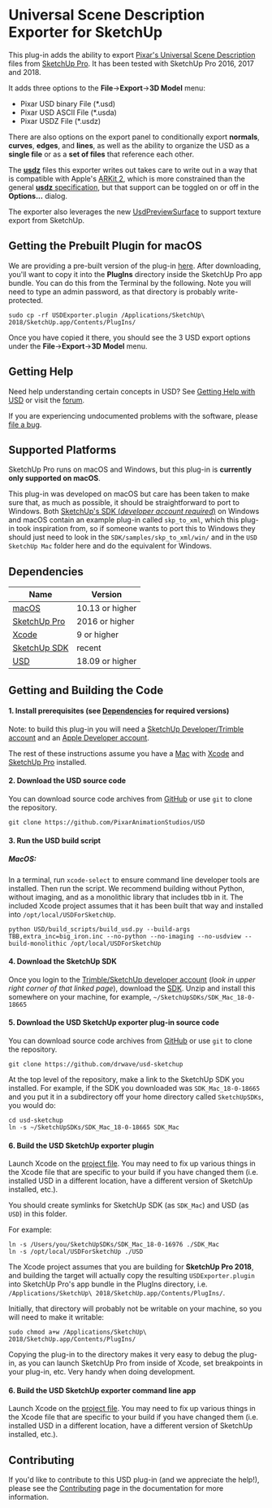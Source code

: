 Universal Scene Description Exporter for SketchUp
=================================================

This plug-in adds the ability to export [Pixar's Universal Scene Description](http://openusd.org/docs/index.html) files from [SketchUp Pro](https://www.sketchup.com). It has been tested with SketchUp Pro 2016, 2017 and 2018.

It adds three options to the **File**->**Export**->**3D Model** menu:

- Pixar USD binary File (*.usd)
- Pixar USD ASCII File (*.usda)
- Pixar USDZ  File (*.usdz)

There are also options on the export panel to conditionally export **normals**, **curves**, **edges**, and **lines**, as well as the ability to organize the USD as a **single file** or as a **set of files** that reference each other.

The [**usdz**](https://graphics.pixar.com/usd/docs/Usdz-File-Format-Specification.html) files this exporter writes out takes care to write out in a way that is compatible with Apple's [ARKit 2](https://developer.apple.com/arkit/), which is more constrained than the general  [**usdz** specification](https://graphics.pixar.com/usd/docs/Usdz-File-Format-Specification.html), but that support can be toggled on or off in the **Options...** dialog.

The exporter also leverages the new [UsdPreviewSurface](https://graphics.pixar.com/usd/docs/UsdPreviewSurface-Proposal.html) to support texture export from SketchUp.

Getting the Prebuilt Plugin for macOS
------------------------------

We are providing a pre-built version of the plug-in [here](https://github.com/drwave/usd-sketchup/blob/master/USDExporter.plugin.zip). After downloading, you'll want to copy it into the **PlugIns** directory inside the SketchUp Pro app bundle.  You can do this from the Terminal by the following. Note you will need to type an admin password, as that directory is probably write-protected.

```
sudo cp -rf USDExporter.plugin /Applications/SketchUp\ 2018/SketchUp.app/Contents/PlugIns/
```
Once you have copied it there, you should see the 3 USD export options under the **File**->**Export**->**3D Model** menu.


Getting Help
------------

Need help understanding certain concepts in USD? See [Getting Help with USD](http://openusd.org/docs/Getting-Help-with-USD.html) or visit the [forum](https://groups.google.com/forum/#!forum/usd-interest).

If you are experiencing undocumented problems with the software, please [file a bug](https://github.com/drwave/usd-sketchup/issues/new).

Supported Platforms
-------------------

SketchUp Pro runs on macOS and Windows, but this plug-in is **currently only supported on macOS**.

This plug-in was developed on macOS but care has been taken to make sure that, as much as possible, it should be straightforward to port to Windows. Both [SketchUp's SDK (*developer account required*)](https://extensions.sketchup.com/en/developer_center/sketchup_sdk) on Windows and macOS contain an example plug-in called `skp_to_xml`, which this plug-in took inspiration from, so if someone wants to port this to Windows they should just need to look in the `SDK/samples/skp_to_xml/win/` and in the `USD SketchUp Mac` folder here and do the equivalent for Windows.

Dependencies
------------

| Name | Version |
| ---- | ------- |
| [macOS](https://www.apple.com/mac/) | 10.13 or higher | 
| [SketchUp Pro](https://www.sketchup.com/download/all) | 2016 or higher | 
| [Xcode](https://developer.apple.com/xcode) | 9 or higher |
| [SketchUp SDK](https://extensions.sketchup.com/en/developer_center/sketchup_sdk) | recent|
| [USD](https://github.com/PixarAnimationStudios/USD) | 18.09 or higher |


Getting and Building the Code
-----------------------------


#### 1. Install prerequisites (see [Dependencies](#dependencies) for required versions)

Note: to build this plug-in you will need a [SketchUp Developer/Trimble account](https://developer.sketchup.com/en) and an [Apple Developer account](https://developer.apple.com/account/).

The rest of these instructions assume you have a [Mac](https://www.apple.com/mac/) with [Xcode](https://developer.apple.com/xcode) and [SketchUp Pro](https://www.sketchup.com/download/all) installed.

#### 2. Download the USD source code

You can download source code archives from [GitHub](https://www.github.com/PixarAnimationStudios/USD) or use ```git``` to clone the repository.

```
git clone https://github.com/PixarAnimationStudios/USD
```

#### 3. Run the USD build script

##### MacOS:

In a terminal, run ```xcode-select``` to ensure command line developer tools are  installed. Then run the script. We recommend building without Python, without imaging, and as a monolithic library that includes tbb in it. The included Xcode project assumes that it has been built that way and installed into ```/opt/local/USDForSketchUp```.

```
python USD/build_scripts/build_usd.py --build-args TBB,extra_inc=big_iron.inc --no-python --no-imaging --no-usdview --build-monolithic /opt/local/USDForSketchUp
```

#### 4. Download the SketchUp SDK

Once you login to the [Trimble/SketchUp developer account](https://extensions.sketchup.com/en/developer_center/sketchup_sdk) (*look in upper right corner of that linked page*), download the [SDK](https://extensions.sketchup.com/en/developer_center/sketchup_sdk). Unzip and install this somewhere on your machine, for example, ```~/SketchUpSDKs/SDK_Mac_18-0-18665```

#### 5. Download the USD SketchUp exporter plug-in source code

You can download source code archives from [GitHub](https://www.github.com/drwave/usd-sketchup) or use ```git``` to clone the repository.

```
git clone https://github.com/drwave/usd-sketchup
```
At the top level of the repository, make a link to the SketchUp SDK you installed. For example, if the SDK you downloaded was ```SDK_Mac_18-0-18665``` and you put it in a subdirectory off your home directory called ```SketchUpSDKs```, you would do:

```
cd usd-sketchup
ln -s ~/SketchUpSDKs/SDK_Mac_18-0-18665 SDK_Mac
```
#### 6. Build the USD SketchUp exporter plugin

Launch Xcode on the [project file](https://github.com/drwave/usd-sketchup/tree/master/usd-sketchup.xcodeproj). You may need to fix up various things in the Xcode file that are specific to your build if you have changed them (i.e. installed USD in a different location, have a different version of SketchUp installed, etc.).

You should create symlinks for SketchUp SDK (as `SDK_Mac`) and USD (as `USD`) in this folder.

For example:
```
ln -s /Users/you/SketchUpSDKs/SDK_Mac_18-0-16976 ./SDK_Mac
ln -s /opt/local/USDForSketchUp ./USD
```

The Xcode project assumes that you are building for **SketchUp Pro 2018**, and building the target will actually copy the resulting ```USDExporter.plugin``` into SketchUp Pro's app bundle in the PlugIns directory, i.e. ```/Applications/SketchUp\ 2018/SketchUp.app/Contents/PlugIns/```.

Initially, that directory will probably not be writable on your machine, so you will need to make it writable:

```
sudo chmod a+w /Applications/SketchUp\ 2018/SketchUp.app/Contents/PlugIns/
```

Copying the plug-in to the directory makes it very easy to debug the plug-in, as you can launch SketchUp Pro from inside of Xcode, set breakpoints in your plug-in, etc. Very handy when doing development.

#### 6. Build the USD SketchUp exporter command line app

Launch Xcode on the [project file](https://github.com/drwave/usd-sketchup/tree/master/usd-sketchup.xcodeproj). You may need to fix up various things in the Xcode file that are specific to your build if you have changed them (i.e. installed USD in a different location, have a different version of SketchUp installed, etc.).


Contributing
------------

If you'd like to contribute to this USD plug-in (and we appreciate the help!), please see the [Contributing](http://openusd.org/docs/Contributing-to-USD.html) page in the documentation for more information.
